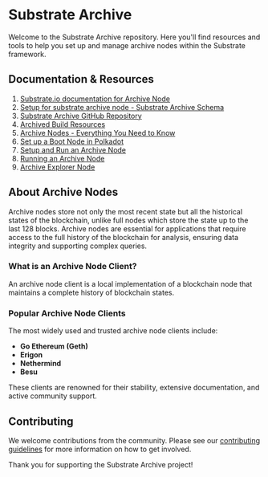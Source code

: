 # Substrate Archive

Welcome to the Substrate Archive repository. Here you'll find resources and tools to help you set up and manage archive nodes within the Substrate framework.

## Documentation & Resources

1. [Substrate.io documentation for Archive Node](https://docs.substrate.io/reference/command-line-tools/archive/)
2. [Setup for substrate archive node - Substrate Archive Schema](https://github.com/paritytech/substrate-archive/blob/master/SubstrateArchiveSchema.pdf)
3. [Substrate Archive GitHub Repository](https://github.com/paritytech/substrate-archive#substrate-archive)
4. [Archived Build Resources](https://wiki.polkadot.network/docs/build-archive-index)
5. [Archive Nodes - Everything You Need to Know](https://www.alchemy.com/overviews/archive-nodes)
6. [Set up a Boot Node in Polkadot](https://wiki.polkadot.network/docs/maintain-bootnode)
7. [Setup and Run an Archive Node](https://docs.manta.network/docs/manta-atlantic/Node/SetupAndRun/archive_node)
8. [Running an Archive Node](https://wiki.polkadot.network/docs/maintain-sync#running-an-archive-node)
9. [Archive Explorer Node](https://github.com/alkihis/archive-explorer-node)

## About Archive Nodes

Archive nodes store not only the most recent state but all the historical states of the blockchain, unlike full nodes which store the state up to the last 128 blocks. Archive nodes are essential for applications that require access to the full history of the blockchain for analysis, ensuring data integrity and supporting complex queries.

### What is an Archive Node Client?

An archive node client is a local implementation of a blockchain node that maintains a complete history of blockchain states.

### Popular Archive Node Clients

The most widely used and trusted archive node clients include:

- **Go Ethereum (Geth)**
- **Erigon**
- **Nethermind**
- **Besu**

These clients are renowned for their stability, extensive documentation, and active community support.

## Contributing

We welcome contributions from the community. Please see our [contributing guidelines](https://github.com/paritytech/substrate-archive/blob/master/CONTRIBUTING.md) for more information on how to get involved.

Thank you for supporting the Substrate Archive project!

